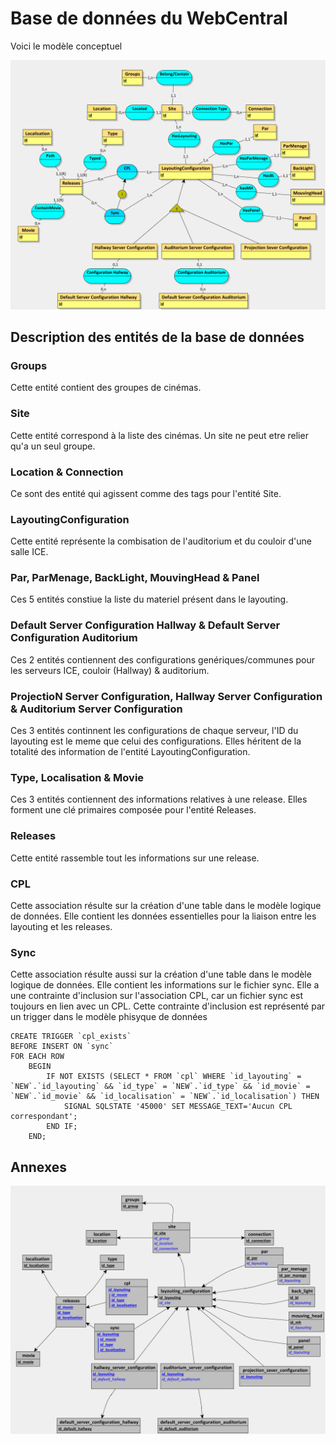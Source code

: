 # Base de données du WebCentral

Voici le modèle conceptuel

![MCD!](WebCentral-Database-MCD.png "MCD")

## Description des entités de la base de données

### Groups

Cette entité contient des groupes de cinémas.

### Site

Cette entité correspond à la liste des cinémas. Un site ne peut etre relier qu'a un seul groupe.

### Location & Connection

Ce sont des entité qui agissent comme des tags pour l'entité Site.

### LayoutingConfiguration

Cette entité représente la combisation de l'auditorium et du couloir d'une salle ICE.

### Par, ParMenage, BackLight, MouvingHead & Panel

Ces 5 entités constiue la liste du materiel présent dans le layouting.

### Default Server Configuration Hallway & Default Server Configuration Auditorium

Ces 2 entités contiennent des configurations genériques/communes pour les serveurs ICE, couloir (Hallway) & auditorium.

### ProjectioN Server Configuration, Hallway Server Configuration & Auditorium Server Configuration

Ces 3 entités continnent les configurations de chaque serveur, l'ID du layouting est le meme que celui des configurations. Elles héritent de la totalité des information de l'entité LayoutingConfiguration.

### Type, Localisation & Movie

Ces 3 entités contiennent des informations relatives à une release. Elles forment une clé primaires composée pour l'entité Releases.

### Releases

Cette entité rassemble tout les informations sur une release.

### CPL

Cette association résulte sur la création d'une table dans le modèle logique de données. Elle contient les données essentielles pour la liaison entre les layouting et les releases.

### Sync

Cette association résulte aussi sur la création d'une table dans le modèle logique de données. Elle contient les informations sur le fichier sync. Elle a une contrainte d'inclusion sur l'association CPL, car un fichier sync est toujours en lien avec un CPL.
Cette contrainte d'inclusion est représenté par un trigger dans le modèle phisyque de données

```
CREATE TRIGGER `cpl_exists`
BEFORE INSERT ON `sync`
FOR EACH ROW
    BEGIN
        IF NOT EXISTS (SELECT * FROM `cpl` WHERE `id_layouting` = `NEW`.`id_layouting` && `id_type` = `NEW`.`id_type` && `id_movie` = `NEW`.`id_movie` && `id_localisation` = `NEW`.`id_localisation`) THEN
            SIGNAL SQLSTATE '45000' SET MESSAGE_TEXT='Aucun CPL correspondant';
        END IF;
    END;
```

## Annexes

![MLD!](WebCentral-Database-MLD.png "MLD")
